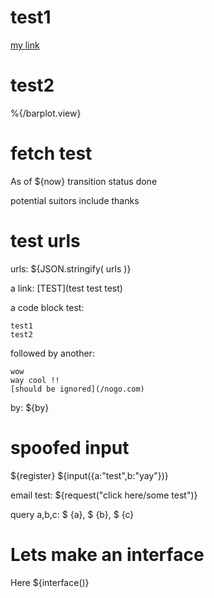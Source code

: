 # test1
[my link](/junk.txt)

# test2
%{/barplot.view}

# fetch test
As of ${now} transition status done

potential suitors include [](${urls.suitors}) thanks

# test urls
urls: ${JSON.stringify( urls )}

a link: [TEST](test test test)

a code block test:

	test1
	test2

followed by another:

	wow
	way cool !!
	[should be ignored](/nogo.com)

by: ${by}

# spoofed input
${register} ${input({a:"test",b:"yay"})}

email test: ${request("click here/some test")}

query a,b,c: $ {a}, $ {b}, $ {c}

# Lets make an interface

Here ${interface()}
